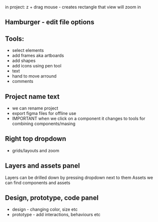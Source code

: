 in project:
z + drag mouse - creates rectangle that view will zoom in

## Hamburger - edit file options

## Tools:

- select elements
- add frames aka artboards
- add shapes
- add icons using pen tool
- text
- hand to move arround
- comments

## Project name text

- we can rename project
- export figma files for offline use
- IMPORTANT when we click on a component it changes to tools for combining components/masing

## Right top dropdown

- grids/layouts and zoom

## Layers and assets panel

Layers can be drilled down by pressing dropdown next to them
Assets we can find components and assets

## Design, prototype, code panel

- design - changing color, size etc
- prototype - add interactions, behaviours etc
